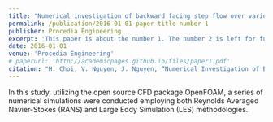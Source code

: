 ```yaml
---
title: "Numerical investigation of backward facing step flow over various step angles"
permalink: /publication/2016-01-01-paper-title-number-1
publisher: Procedia Engineering
excerpt: 'This paper is about the number 1. The number 2 is left for future work.'
date: 2016-01-01
venue: 'Procedia Engineering'
# paperurl: 'http://academicpages.github.io/files/paper1.pdf'
citation: "H. Choi, V. Nguyen, J. Nguyen, “Numerical Investigation of Backward Facing Step Flow over Various Step Angles,” Procedia engineering, vol. 154, pp. 420–425, 2016, doi: 10.1016/j.proeng.2016.07.508."
---
```


In this study, utilizing the open source CFD package OpenFOAM, a series of numerical simulations were conducted employing both Reynolds Averaged Navier-Stokes (RANS) and Large Eddy Simulation (LES) methodologies.
